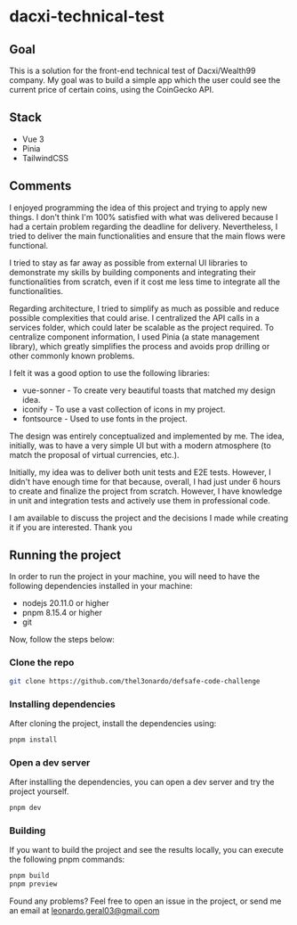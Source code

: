 # dacxi-technical-test

## Goal

This is a solution for the front-end technical test of Dacxi/Wealth99 company. My goal was to build a simple app which the user could see the current price of certain coins, using the CoinGecko API.

## Stack

- Vue 3
- Pinia
- TailwindCSS

## Comments

I enjoyed programming the idea of this project and trying to apply new things. I don't think I'm 100% satisfied with what was delivered because I had a certain problem regarding the deadline for delivery. Nevertheless, I tried to deliver the main functionalities and ensure that the main flows were functional.

I tried to stay as far away as possible from external UI libraries to demonstrate my skills by building components and integrating their functionalities from scratch, even if it cost me less time to integrate all the functionalities.

Regarding architecture, I tried to simplify as much as possible and reduce possible complexities that could arise. I centralized the API calls in a services folder, which could later be scalable as the project required. To centralize component information, I used Pinia (a state management library), which greatly simplifies the process and avoids prop drilling or other commonly known problems.

I felt it was a good option to use the following libraries:

- vue-sonner - To create very beautiful toasts that matched my design idea.
- iconify - To use a vast collection of icons in my project.
- fontsource - Used to use fonts in the project.

The design was entirely conceptualized and implemented by me. The idea, initially, was to have a very simple UI but with a modern atmosphere (to match the proposal of virtual currencies, etc.).

Initially, my idea was to deliver both unit tests and E2E tests. However, I didn't have enough time for that because, overall, I had just under 6 hours to create and finalize the project from scratch. However, I have knowledge in unit and integration tests and actively use them in professional code.

I am available to discuss the project and the decisions I made while creating it if you are interested. Thank you

## Running the project

In order to run the project in your machine, you will need to have the following dependencies installed in your machine:

- nodejs 20.11.0 or higher
- pnpm 8.15.4 or higher
- git

Now, follow the steps below:

### Clone the repo

```bash
git clone https://github.com/thel3onardo/defsafe-code-challenge
```

### Installing dependencies

After cloning the project, install the dependencies using:

```bash
pnpm install
```

### Open a dev server

After installing the dependencies, you can open a dev server and try the project yourself.

```bash
pnpm dev
```

### Building

If you want to build the project and see the results locally, you can execute the following pnpm commands:

```bash
pnpm build
pnpm preview
```

Found any problems? Feel free to open an issue in the project, or send me an email at leonardo.geral03@gmail.com
